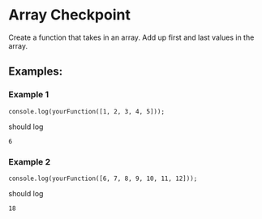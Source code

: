 # Array Checkpoint

Create a function that takes in an array. Add up first and last values in the array.

## Examples:

### Example 1

```
console.log(yourFunction([1, 2, 3, 4, 5]));
```

should log 

```
6
```

### Example 2

```
console.log(yourFunction([6, 7, 8, 9, 10, 11, 12]));
```

should log


```
18
```


